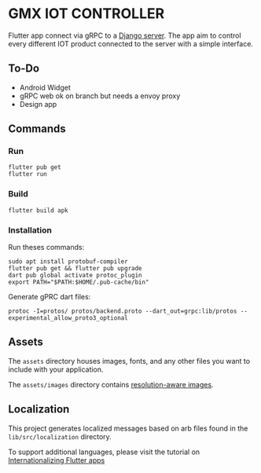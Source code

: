# GMX IOT CONTROLLER

Flutter app connect via gRPC to a [Django server](https://github.com/xaviave/iot_controller_backend).
The app aim to control every different IOT product connected to the server with a simple interface.

## To-Do

- Android Widget
- gRPC web ok on branch but needs a envoy proxy
- Design app

## Commands

### Run

    flutter pub get
    flutter run

### Build

    flutter build apk

### Installation

Run theses commands:

    sudo apt install protobuf-compiler
    flutter pub get && flutter pub upgrade
    dart pub global activate protoc_plugin
    export PATH="$PATH:$HOME/.pub-cache/bin"

Generate gPRC dart files:

    protoc -I=protos/ protos/backend.proto --dart_out=grpc:lib/protos --experimental_allow_proto3_optional

## Assets

The `assets` directory houses images, fonts, and any other files you want to
include with your application.

The `assets/images` directory contains [resolution-aware
images](https://flutter.dev/docs/development/ui/assets-and-images#resolution-aware).

## Localization

This project generates localized messages based on arb files found in
the `lib/src/localization` directory.

To support additional languages, please visit the tutorial on
[Internationalizing Flutter
apps](https://flutter.dev/docs/development/accessibility-and-localization/internationalization)

